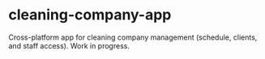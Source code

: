 # cleaning-company-app
Cross-platform app for cleaning company management (schedule, clients, and staff access). Work in progress.
